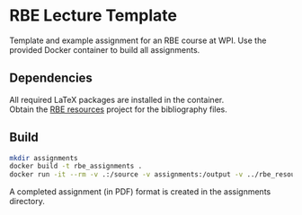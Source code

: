# RBE Lecture Template 

Template and example assignment for an RBE course at WPI.  Use the provided Docker container to build all assignments.  

## Dependencies

All required LaTeX packages are installed in the container.  
Obtain the [RBE resources](https://github.com/dmflickinger/RBE550resources) project for the bibliography files.


## Build

```sh
mkdir assignments
docker build -t rbe_assignments .
docker run -it --rm -v .:/source -v assignments:/output -v ../rbe_resources:/bib rbe_assignments
```

A completed assignment (in PDF) format is created in the assignments directory.

